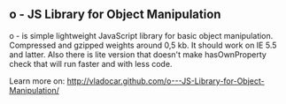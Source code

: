 <h2>o - JS Library for Object Manipulation</h2>

o - is simple lightweight JavaScript library for basic object manipulation. Compressed and gzipped weights around 0,5 kb. It should work on IE 5.5 and latter. Also there is lite version that doesn't make hasOwnProperty check that will run faster and with less code. 

Learn more on: http://vladocar.github.com/o---JS-Library-for-Object-Manipulation/
